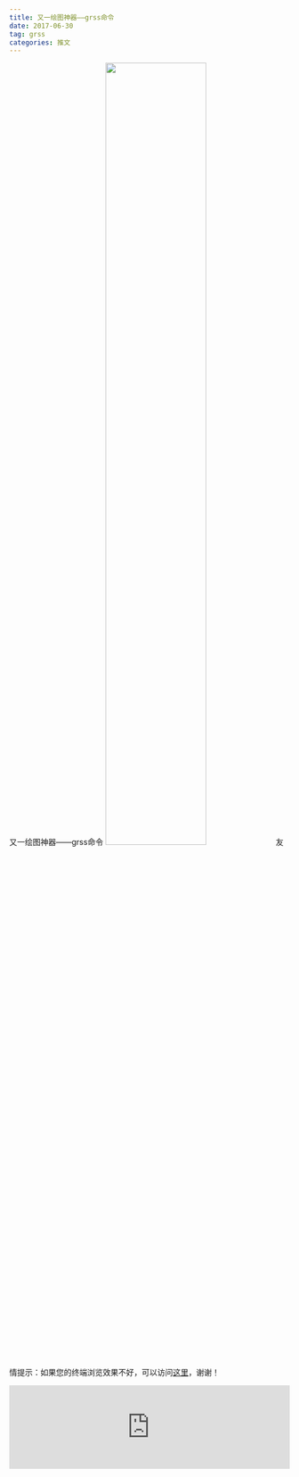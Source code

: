 ```yaml
---
title: 又一绘图神器——grss命令
date: 2017-06-30
tag: grss
categories: 推文
---
```

又一绘图神器——grss命令
<img src="http://mmbiz.qpic.cn/mmbiz_jpg/ACviaWTBFxhZ425njKJQ8FKsacvjPVPiaEibqXDibBibgKhqWac5Rg3JanWIq9ZjKMSh8YbJna5CnXuGT8MQDX01w6A/0?wx_fmt.jpeg" style="width: 60%; height: auto;"/><!--more-->
友情提示：如果您的终端浏览效果不好，可以访问[这里](https://stata-club.github.io/stata_article/2017-06-30.html)，谢谢！
<iframe src="https://stata-club.github.io/stata_article/2017-06-30.html" id="iframepage" frameborder="0" scrolling="no" marginheight="0" marginwidth="0" width="100%" onLoad="iFrameHeight()"></iframe>
<script type="text/javascript" language="javascript">
function iFrameHeight() {
var ifm= document.getElementById("iframepage");
var subWeb = document.frames ? document.frames["iframepage"].document : ifm.contentDocument;   
if(ifm != null && subWeb != null) {
 ifm.height = subWeb.body.scrollHeight;
} 
} 
</script> 